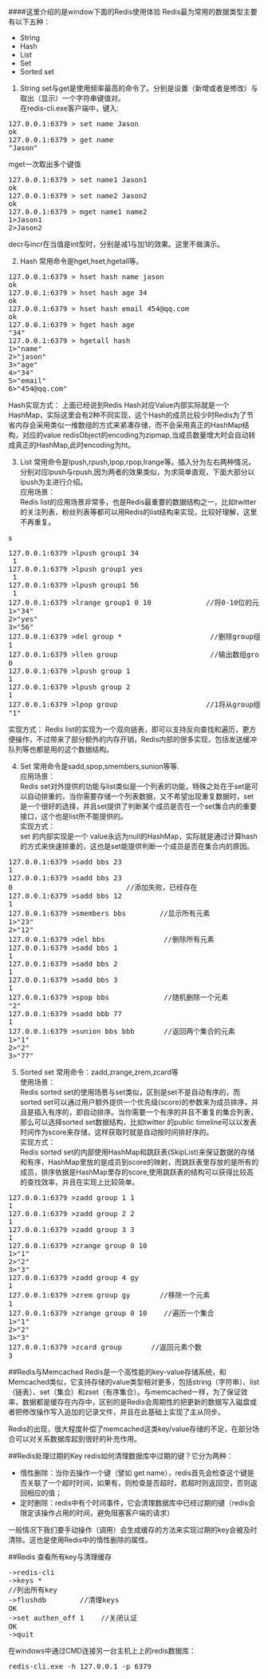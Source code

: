 ####这里介绍的是window下面的Redis使用体验
Redis最为常用的数据类型主要有以下五种：

* String
* Hash
* List
* Set
* Sorted set

1. String
set与get是使用频率最高的命令了。分别是设置（新增或者是修改）与取出（显示）一个字符串键值对。<br>
在redis-cli.exe客户端中，键入:
<pre>
127.0.0.1:6379 > set name Jason
ok 
127.0.0.1:6379 > get name
"Jason"
</pre>
mget一次取出多个键值
<pre>
127.0.0.1:6379 > set name1 Jason1
ok
127.0.0.1:6379 > set name2 Jason2
ok
127.0.0.1:6379 > mget name1 name2
1>Jason1
2>Jason2
</pre>
decr与incr在当值是int型时，分别是减1与加1的效果。这里不做演示。

2. Hash
常用命令是hget,hset,hgetall等。
<pre>
127.0.0.1:6379 > hset hash name jason
ok
127.0.0.1:6379 > hset hash age 34
ok
127.0.0.1:6379 > hset hash email 454@qq.com
ok
127.0.0.1:6379 > hget hash age
"34"
127.0.0.1:6379 > hgetall hash
1>"name"
2>"jason"
3>"age"
4>"34"
5>"email"
6>"454@qq.com"
</pre>
Hash实现方式：
上面已经说到Redis Hash对应Value内部实际就是一个HashMap，实际这里会有2种不同实现，这个Hash的成员比较少时Redis为了节省内存会采用类似一维数组的方式来紧凑存储，而不会采用真正的HashMap结构，对应的value redisObject的encoding为zipmap,当成员数量增大时会自动转成真正的HashMap,此时encoding为ht。

3. List
常用命令是lpush,rpush,lpop,rpop,lrange等。插入分为左右两种情况，分别对应lpush与rpush,因为两者的效果类似，为求简单直观，下面大部分以lpush为主进行介绍。 <br>
应用场景：<br>
Redis list的应用场景非常多，也是Redis最重要的数据结构之一，比如twitter的关注列表，粉丝列表等都可以用Redis的list结构来实现，比较好理解，这里不再重复。

s
<pre>
127.0.0.1:6379 >lpush group1 34
<integer> 1
127.0.0.1:6379 >lpush group1 yes
<integer> 1
127.0.0.1:6379 >lpush group1 56
<integer> 1
127.0.0.1:6379 >lrange group1 0 10             //将0-10位的元素遍历出来
1>"34"
2>"yes"
3>"56"
127.0.0.1:6379 >del group *                     //删除group组下所有元素
<integer>1
127.0.0.1:6379 >llen group                      //输出数组group长度（元素个数）
<integer>0
127.0.0.1:6379 >lpush group 1
<integer>1
127.0.0.1:6379 >lpush group 2
<integer>1
127.0.0.1:6379 >lpop group                     //1将从group组中移除
"1"
</pre>
实现方式：
Redis list的实现为一个双向链表，即可以支持反向查找和遍历，更方便操作，不过带来了部分额外的内存开销，Redis内部的很多实现，包括发送缓冲队列等也都是用的这个数据结构。

4. Set
常用命令是sadd,spop,smembers,sunion等等.<br>
应用场景：<br>
Redis set对外提供的功能与list类似是一个列表的功能，特殊之处在于set是可以自动排重的，当你需要存储一个列表数据，又不希望出现重复数据时，set是一个很好的选择，并且set提供了判断某个成员是否在一个set集合内的重要接口，这个也是list所不能提供的。<br>
实现方式：<br>
set 的内部实现是一个 value永远为null的HashMap，实际就是通过计算hash的方式来快速排重的，这也是set能提供判断一个成员是否在集合内的原因。
<pre>
127.0.0.1:6379 >sadd bbs 23
<integer>1
127.0.0.1:6379 >sadd bbs 23
<integer>0                           //添加失败，已经存在
127.0.0.1:6379 >sadd bbs 12
<integer>1
127.0.0.1:6379 >smembers bbs        //显示所有元素
1>"23"
2>"12"
127.0.0.1:6379 >del bbs              //删除所有元素
127.0.0.1:6379 >sadd bbs 1
<integer>1
127.0.0.1:6379 >sadd bbs 2
<integer>1
127.0.0.1:6379 >sadd bbs 3
<integer>1
127.0.0.1:6379 >spop bbs             //随机删除一个元素
"2"
127.0.0.1:6379 >sadd bbb 77
<integer>1
127.0.0.1:6379 >sunion bbs bbb       //返回两个集合的元素
1>"1"
2>"2"
3>"77"
</pre>

5. Sorted set
常用命令：zadd,zrange,zrem,zcard等<br>
使用场景：<br>
Redis sorted set的使用场景与set类似，区别是set不是自动有序的，而sorted set可以通过用户额外提供一个优先级(score)的参数来为成员排序，并且是插入有序的，即自动排序。当你需要一个有序的并且不重复的集合列表，那么可以选择sorted set数据结构，比如twitter 的public timeline可以以发表时间作为score来存储，这样获取时就是自动按时间排好序的。<br>
实现方式：<br>
Redis sorted set的内部使用HashMap和跳跃表(SkipList)来保证数据的存储和有序，HashMap里放的是成员到score的映射，而跳跃表里存放的是所有的成员，排序依据是HashMap里存的score,使用跳跃表的结构可以获得比较高的查找效率，并且在实现上比较简单。<br>
<pre>
127.0.0.1:6379 >zadd group 1 1
<integer>1
127.0.0.1:6379 >zadd group 2 2
<integer>1
127.0.0.1:6379 >zadd group 3 3
<integer>1
127.0.0.1:6379 >zrange group 0 10
1>"1"
2>"2"
3>"3"
127.0.0.1:6379 >zadd group 4 gy
<integer>1
127.0.0.1:6379 >zrem group gy       //移除一个元素
<integer>1
127.0.0.1:6379 >zrange group 0 10    //遍历一个集合
1>"1"
2>"2"
3>"3"
127.0.0.1:6379 >zcard group       //返回元素个数
<integer>3
</pre>


##Redis与Memcached
Redis是一个高性能的key-value存储系统，和Memcached类似，它支持存储的value类型相对更多，包括string（字符串）、list（链表）、set（集合）和zset（有序集合）。与memcached一样，为了保证效率，数据都是缓存在内存中，区别的是Redis会周期性的把更新的数据写入磁盘或者把修改操作写入追加的记录文件，并且在此基础上实现了主从同步。 

Redis的出现，很大程度补偿了memcached这类key/value存储的不足，在部分场合可以对关系数据库起到很好的补充作用。

##Redis处理过期的Key
redis如何清理数据库中过期的键？它分为两种：

- 惰性删除：当你去操作一个键（譬如 get name），redis首先会检查这个键是否关联了一个超时时间，如果有，则检查是否超时，若超时则返回空，否则返回相应的值；
- 定时删除：redis中有个时间事件，它会清理数据库中已经过期的键（redis会限定该操作占用的时间，避免阻塞客户端的请求）

一般情况下我们要手动操作（调用）会生成缓存的方法来实现过期的key会被及时清除。这也是使用Redis中的惰性删除的属性。

##Redis 查看所有key与清理缓存
<pre>
->redis-cli
->keys *
//列出所有key
->flushdb        //清理keys
OK
->set authen_off 1    //关闭认证
OK
->quit
</pre>
在windows中通过CMD连接另一台主机上上的redis数据库：
<pre>
redis-cli.exe -h 127.0.0.1 -p 6379  
</pre>